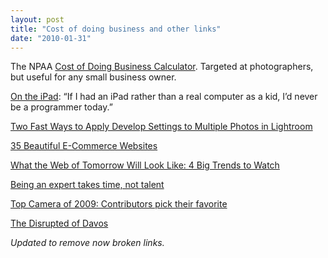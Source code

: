 ```yaml
---
layout: post
title: "Cost of doing business and other links"
date: "2010-01-31"
---
```


The NPAA [Cost of Doing Business Calculator](http://nppa.org/professional_development/business_practices/cdb/cdbcalc.cfm). Targeted at photographers, but useful for any small business owner.

[On the iPad](http://al3x.net/2010/01/28/ipad.html): “If I had an iPad rather than a real computer as a kid, I’d never be a programmer today.”

[Two Fast Ways to Apply Develop Settings to Multiple Photos in Lightroom](http://photofocus.com/2010/01/30/two-fast-ways-to-apply-develop-settings-to-multiple-photos-in-lightroom/)

[35 Beautiful E-Commerce Websites](http://www.smashingmagazine.com/2010/01/22/35-beautiful-and-effective-ecommerce-websites/)

[What the Web of Tomorrow Will Look Like: 4 Big Trends to Watch](http://mashable.com/2010/01/24/internet-of-tomorrow-column/)

[Being an expert takes time, not talent](http://blog.penelopetrunk.com/2010/01/28/being-an-expert-takes-time-not-talent/)

[Top Camera of 2009: Contributors pick their favorite](http://theonlinephotographer.typepad.com/the_online_photographer/2010/01/camera-of-the-year-2009.html?utm_source=feedburner&utm_medium=feed&utm_campaign=Feed%3A+typepad%2FZSjz+%28The+Online+Photographer)

[The Disrupted of Davos](http://www.huffingtonpost.com/jeff-jarvis/the-disrupted-of-davos_b_444929.html)

_Updated to remove now broken links._
